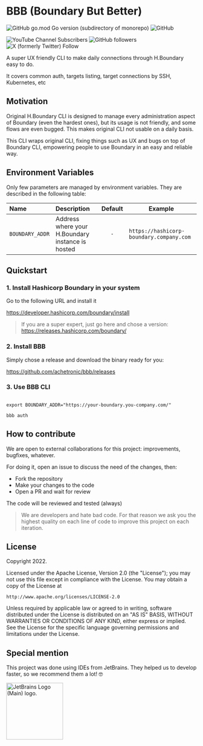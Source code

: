# BBB (Boundary But Better)

![GitHub go.mod Go version (subdirectory of monorepo)](https://img.shields.io/github/go-mod/go-version/freepik-company/bgos)
![GitHub](https://img.shields.io/github/license/freepik-company/bgos)

![YouTube Channel Subscribers](https://img.shields.io/youtube/channel/subscribers/UCeSb3yfsPNNVr13YsYNvCAw?label=achetronic&link=http%3A%2F%2Fyoutube.com%2Fachetronic)
![GitHub followers](https://img.shields.io/github/followers/achetronic?label=achetronic&link=http%3A%2F%2Fgithub.com%2Fachetronic)
![X (formerly Twitter) Follow](https://img.shields.io/twitter/follow/achetronic?style=flat&logo=twitter&link=https%3A%2F%2Ftwitter.com%2Fachetronic)

A super UX friendly CLI to make daily connections through H.Boundary easy to do.

It covers common auth, targets listing, target connections by SSH, Kubernetes, etc 

## Motivation

Original H.Boundary CLI is designed to manage every administration aspect of Boundary (even the hardest ones),
but its usage is not friendly, and some flows are even bugged. This makes original CLI not usable on a daily basis.

This CLI wraps original CLI, fixing things such as UX and bugs on top of Boundary CLI, empowering people to use Boundary
in an easy and reliable way.

## Environment Variables

Only few parameters are managed by environment variables.
They are described in the following table:

| Name                           | Description                                      | Default | Example                                  |
|:-------------------------------|:-------------------------------------------------|:-------:|------------------------------------------|
| `BOUNDARY_ADDR`                | Address where your H.Boundary instance is hosted |   `-`   | `https://hashicorp-boundary.company.com` |


## Quickstart

### 1. Install Hashicorp Boundary in your system

Go to the following URL and install it

https://developer.hashicorp.com/boundary/install

> If you are a super expert, just go here and chose a version: 
> https://releases.hashicorp.com/boundary/

### 2. Install BBB

Simply chose a release and download the binary ready for you:

https://github.com/achetronic/bbb/releases


### 3. Use BBB CLI

```console

export BOUNDARY_ADDR="https://your-boundary.you-company.com/"

bbb auth

```

## How to contribute

We are open to external collaborations for this project: improvements, bugfixes, whatever.

For doing it, open an issue to discuss the need of the changes, then:

- Fork the repository
- Make your changes to the code
- Open a PR and wait for review

The code will be reviewed and tested (always)

> We are developers and hate bad code. For that reason we ask you the highest quality
> on each line of code to improve this project on each iteration.

## License

Copyright 2022.

Licensed under the Apache License, Version 2.0 (the "License");
you may not use this file except in compliance with the License.
You may obtain a copy of the License at

    http://www.apache.org/licenses/LICENSE-2.0

Unless required by applicable law or agreed to in writing, software
distributed under the License is distributed on an "AS IS" BASIS,
WITHOUT WARRANTIES OR CONDITIONS OF ANY KIND, either express or implied.
See the License for the specific language governing permissions and
limitations under the License.

## Special mention

This project was done using IDEs from JetBrains. They helped us to develop faster, so we recommend them a lot! 🤓

<img src="https://resources.jetbrains.com/storage/products/company/brand/logos/jb_beam.png" alt="JetBrains Logo (Main) logo." width="150">
